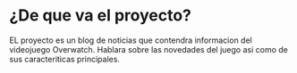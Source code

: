 # ¿De que va el proyecto?
EL proyecto es un blog de noticias que contendra informacion del videojuego Overwatch. Hablara sobre las novedades del juego asi como de sus caracteriticas principales.